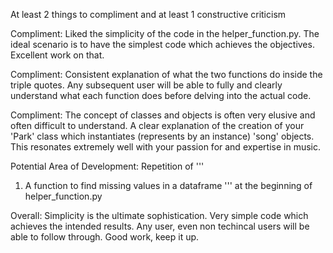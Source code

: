 At least 2 things to compliment and at least 1 constructive criticism

Compliment: Liked the simplicity of the code in the helper_function.py. The ideal scenario is to have the simplest code which achieves the objectives. Excellent work on that.

Compliment: Consistent explanation of what the two functions do inside the triple quotes. Any subsequent user will be able to fully and clearly understand what each function does before delving into the actual code.

Compliment: The concept of classes and objects is often very elusive and often difficult to understand. A clear explanation of the creation of your 'Park' class which instantiates (represents by an instance) 'song' objects. This resonates extremely well with your passion for and expertise in music.

Potential Area of Development:  Repetition of '''
1) A function to find missing values in a dataframe
'''    at the beginning of helper_function.py

Overall: Simplicity is the ultimate sophistication. Very simple code which achieves the intended results. Any user, even non techincal users will be able to follow through. Good work, keep it up.
